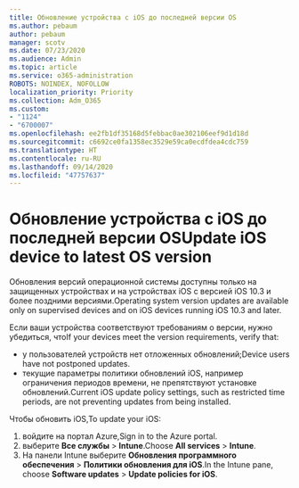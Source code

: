 ```yaml
---
title: Обновление устройства с iOS до последней версии OS
ms.author: pebaum
author: pebaum
manager: scotv
ms.date: 07/23/2020
ms.audience: Admin
ms.topic: article
ms.service: o365-administration
ROBOTS: NOINDEX, NOFOLLOW
localization_priority: Priority
ms.collection: Adm_O365
ms.custom:
- "1124"
- "6700007"
ms.openlocfilehash: ee2fb1df35168d5febbac0ae302106eef9d1d18d
ms.sourcegitcommit: c6692ce0fa1358ec3529e59ca0ecdfdea4cdc759
ms.translationtype: HT
ms.contentlocale: ru-RU
ms.lasthandoff: 09/14/2020
ms.locfileid: "47757637"
---
```

# <a name="update-ios-device-to-latest-os-version"></a><span data-ttu-id="07a0d-102">Обновление устройства с iOS до последней версии OS</span><span class="sxs-lookup"><span data-stu-id="07a0d-102">Update iOS device to latest OS version</span></span>

<span data-ttu-id="07a0d-103">Обновления версий операционной системы доступны только на защищенных устройствах и на устройствах iOS с версией iOS 10.3 и более поздними версиями.</span><span class="sxs-lookup"><span data-stu-id="07a0d-103">Operating system version updates are available only on supervised devices and on iOS devices running iOS 10.3 and later.</span></span>

<span data-ttu-id="07a0d-104">Если ваши устройства соответствуют требованиям о версии, нужно убедиться, что</span><span class="sxs-lookup"><span data-stu-id="07a0d-104">If your devices meet the version requirements, verify that:</span></span>  
- <span data-ttu-id="07a0d-105">у пользователей устройств нет отложенных обновлений;</span><span class="sxs-lookup"><span data-stu-id="07a0d-105">Device users have not postponed updates.</span></span>  
- <span data-ttu-id="07a0d-106">текущие параметры политики обновлений iOS, например ограничения периодов времени, не препятствуют установке обновлений.</span><span class="sxs-lookup"><span data-stu-id="07a0d-106">Current iOS update policy settings, such as restricted time periods, are not preventing updates from being installed.</span></span>

<span data-ttu-id="07a0d-107">Чтобы обновить iOS,</span><span class="sxs-lookup"><span data-stu-id="07a0d-107">To update your iOS:</span></span>

1. <span data-ttu-id="07a0d-108">войдите на портал Azure,</span><span class="sxs-lookup"><span data-stu-id="07a0d-108">Sign in to the Azure portal.</span></span>
2. <span data-ttu-id="07a0d-109">выберите **Все службы** > **Intune**.</span><span class="sxs-lookup"><span data-stu-id="07a0d-109">Choose **All services** > **Intune**.</span></span>
3. <span data-ttu-id="07a0d-110">На панели Intune выберите **Обновления программного обеспечения** > **Политики обновления для iOS**.</span><span class="sxs-lookup"><span data-stu-id="07a0d-110">In the Intune pane, choose **Software updates** > **Update policies for iOS**.</span></span>